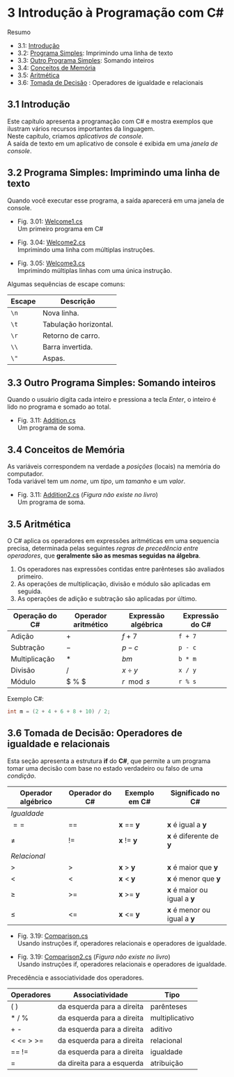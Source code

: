 # 3 Introdução à Programação com **C#**

Resumo

- 3.1: [Introdução](#31-introdução)
- 3.2: [Programa Simples](#32-programa-simples-imprimindo-uma-linha-de-texto): Imprimindo uma linha de texto
- 3.3: [Outro Programa Simples](#33-outro-programa-simples-somando-inteiros): Somando inteiros
- 3.4: [Conceitos de Memória](#34-conceitos-de-memória)
- 3.5: [Aritmética](#35-aritmética)
- 3.6: [Tomada de Decisão](#36-tomada-de-decisão-operadores-de-igualdade-e-relacionais)
: Operadores de igualdade e relacionais

## 3.1 Introdução

Este capítulo apresenta a programação com C# e mostra exemplos que ilustram vários recursos importantes da linguagem.\
Neste capítulo, criamos *aplicativos de console*.\
A saída de texto em um aplicativo de console é exibida em uma *janela de console*.

## 3.2 Programa Simples: Imprimindo uma linha de texto

Quando você executar esse programa, a saída aparecerá em uma janela de console.

- Fig. 3.01: [Welcome1.cs](Fig-3.01%20-%20Welcome1.cs)\
Um primeiro programa em C#

- Fig. 3.04: [Welcome2.cs](./Fig-3.04%20-%20Welcome2.cs)\
Imprimindo uma linha com múltiplas instruções.

- Fig. 3.05: [Welcome3.cs](./Fig-3.05%20-%20Welcome3.cs)\
Imprimindo múltiplas linhas com uma única instrução.

Algumas sequências de escape comuns:

| Escape | Descrição             |
| ------ | --------------------- |
| ``\n`` | Nova linha.           |
| ``\t`` | Tabulação horizontal. |
| ``\r`` | Retorno de carro.     |
| ``\\`` | Barra invertida.      |
| ``\"`` | Aspas.                |

## 3.3 Outro Programa Simples: Somando inteiros

Quando o usuário digita cada inteiro e pressiona a tecla *Enter*, o inteiro é lido no programa e somado ao total.

- Fig. 3.11: [Addition.cs](./Fig-3.11%20-%20Addition.cs)\
Um programa de soma.

## 3.4 Conceitos de Memória

As variáveis correspondem na verdade a *posições* (locais) na memória do computador.\
Toda variável tem um *nome*, um *tipo*, um *tamanho* e um *valor*.

- Fig. 3.11: [Addition2.cs](./Fig-3.11%20-%20Addition2.cs) (*Figura não existe no livro*)\
Um programa de soma.

## 3.5 Aritmética

O C# aplica os operadores em expressões aritméticas em uma sequencia precisa, determinada pelas seguintes *regras de precedência entre operadores*, que **geralmente são as mesmas seguidas na álgebra**.

1. Os operadores nas expressões contidas entre parênteses são avaliados primeiro.
2. As operações de multiplicação, divisão e módulo são aplicadas em seguida.
3. As operações de adição e subtração são aplicadas por último.

| Operação do C# | Operador aritmético | Expressão algébrica | Expressão do C# |
| -------------- | ------------------- | ------------------- | --------------- |
| Adição         | $+$                 | $f + 7$             | ``f + 7``       |
| Subtração      | $-$                 | $p - c$             | ``p - c``       |
| Multiplicação  | $*$                 | $bm$                | ``b * m``       |
| Divisão        | $/$                 | $x \div y$          | ``x / y``       |
| Módulo         | $ \% $                | $r \mod s$          | ``r % s``       |

Exemplo C#:

````csharp
int m = (2 + 4 + 6 + 8 + 10) / 2;
````

## 3.6 Tomada de Decisão: Operadores de igualdade e relacionais

Esta seção apresenta a estrutura **if** do **C#**, que permite a um programa tomar uma decisão com base no estado verdadeiro ou falso de uma *condição*.

| Operador algébrico | Operador do C# | Exemplo em C#  | Significado no C#              |
| ------------------ | -------------- | -------------- | ------------------------------ |
| *Igualdade*        |                |                |                                |
| $==$               | ==             | **x** == **y** | **x** é igual a **y**          |
| $\neq$             | !=             | **x** != **y** | **x** é diferente de **y**     |
| *Relacional*       |                |                |                                |
| $\gt$              | >              | **x** > **y**  | **x** é maior que **y**        |
| $\lt$              | <              | **x** < **y**  | **x** é menor que **y**        |
| $\geq$             | >=             | **x** >= **y** | **x** é maior ou igual a **y** |
| $\leq$             | <=             | **x** <= **y** | **x** é menor ou igual a **y** |

- Fig. 3.19: [Comparison.cs](./Fig-3.19%20-%20Comparison.cs)\
Usando instruções if, operadores relacionais e operadores de igualdade.

- Fig. 3.19: [Comparison2.cs](./Fig-3.19%20-%20Comparison2.cs) (*Figura não existe no livro*)\
Usando instruções if, operadores relacionais e operadores de igualdade.

Precedência e associatividade dos operadores.

| Operadores | Associatividade            | Tipo           |
| ---------- | -------------------------- | -------------- |
| ( )        | da esquerda para a direita | parênteses     |
| * / %      | da esquerda para a direita | multiplicativo |
| + -        | da esquerda para a direita | aditivo        |
| < <= > >=  | da esquerda para a direita | relacional     |
| == !=      | da esquerda para a direita | igualdade      |
| =          | da direita para a esquerda | atribuição     |

